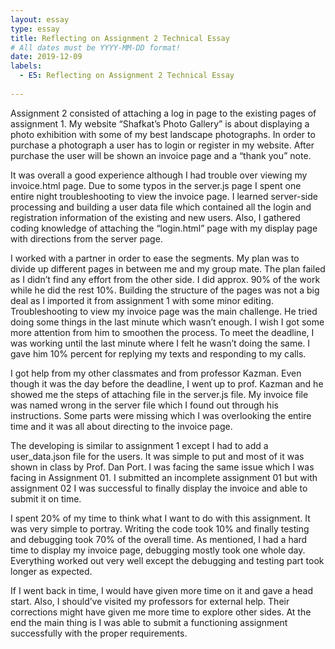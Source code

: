 ```yaml
---
layout: essay
type: essay
title: Reflecting on Assignment 2 Technical Essay
# All dates must be YYYY-MM-DD format!
date: 2019-12-09
labels:
  - E5: Reflecting on Assignment 2 Technical Essay
  
---
```


Assignment 2 consisted of attaching a log in page to the existing pages of assignment 1. My website “Shafkat’s Photo Gallery” is about displaying a photo exhibition with some of my best landscape photographs. In order to purchase a photograph a user has to login or register in my website. After purchase the user will be shown an invoice page and a “thank you” note. 

It was overall a good experience although I had trouble over viewing my invoice.html page. Due to some typos in the server.js page I spent one entire night troubleshooting to view the invoice page. I learned server-side processing and building a user data file which contained all the login and registration information of the existing and new users. Also, I gathered coding knowledge of attaching the “login.html” page with my display page with directions from the server page. 

I worked with a partner in order to ease the segments. My plan was to divide up different pages in between me and my group mate. The plan failed as I didn’t find any effort from the other side. I did approx. 90% of the work while he did the rest 10%. Building the structure of the pages was not a big deal as I imported it from assignment 1 with some minor editing. Troubleshooting to view my invoice page was the main challenge. He tried doing some things in the last minute which wasn’t enough. I wish I got some more attention from him to smoothen the process. To meet the deadline, I was working until the last minute where I felt he wasn’t doing the same. I gave him 10% percent for replying my texts and responding to my calls. 

I got help from my other classmates and from professor Kazman. Even though it was the day before the deadline, I went up to prof. Kazman and he showed me the steps of attaching file in the server.js file. My invoice file was named wrong in the server file which I found out through his instructions. Some parts were missing which I was overlooking the entire time and it was all about directing to the invoice page. 

The developing is similar to assignment 1 except I had to add a user_data.json file for the users. It was simple to put and most of it was shown in class by Prof. Dan Port. I was facing the same issue which I was facing in Assignment 01. I submitted an incomplete assignment 01 but with assignment 02 I was successful to finally display the invoice and able to submit it on time.

I spent 20% of my time to think what I want to do with this assignment. It was very simple to portray. Writing the code took 10% and finally testing and debugging took 70% of the overall time. As mentioned, I had a hard time to display my invoice page, debugging mostly took one whole day. Everything worked out very well except the debugging and testing part took longer as expected. 

If I went back in time, I would have given more time on it and gave a head start. Also, I should’ve visited my professors for external help. Their corrections might have given me more time to explore other sides. At the end the main thing is I was able to submit a functioning assignment successfully with the proper requirements. 


